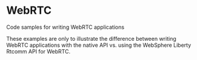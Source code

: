 # WebRTC
Code samples for writing WebRTC applications

These examples are only to illustrate the difference between writing WebRTC applications with the native API vs. using the WebSphere Liberty Rtcomm API for WebRTC.

